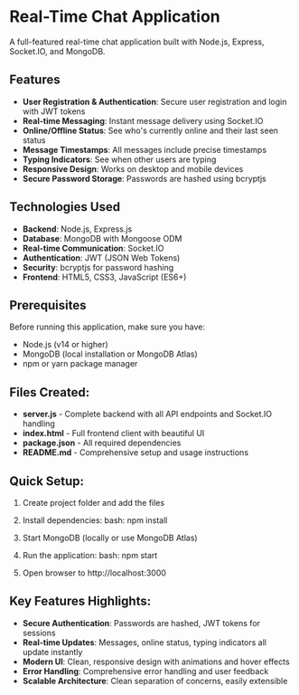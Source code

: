 # Real-Time Chat Application

A full-featured real-time chat application built with Node.js, Express, Socket.IO, and MongoDB.

## Features

- **User Registration & Authentication**: Secure user registration and login with JWT tokens
- **Real-time Messaging**: Instant message delivery using Socket.IO
- **Online/Offline Status**: See who's currently online and their last seen status
- **Message Timestamps**: All messages include precise timestamps
- **Typing Indicators**: See when other users are typing
- **Responsive Design**: Works on desktop and mobile devices
- **Secure Password Storage**: Passwords are hashed using bcryptjs

## Technologies Used

- **Backend**: Node.js, Express.js
- **Database**: MongoDB with Mongoose ODM
- **Real-time Communication**: Socket.IO
- **Authentication**: JWT (JSON Web Tokens)
- **Security**: bcryptjs for password hashing
- **Frontend**: HTML5, CSS3, JavaScript (ES6+)

## Prerequisites

Before running this application, make sure you have:

- Node.js (v14 or higher)
- MongoDB (local installation or MongoDB Atlas)
- npm or yarn package manager

## Files Created:

- **server.js** - Complete backend with all API endpoints and Socket.IO handling
- **index.html** - Full frontend client with beautiful UI
- **package.json** - All required dependencies
- **README.md** - Comprehensive setup and usage instructions

## Quick Setup:

1. Create project folder and add the files
2. Install dependencies:
         bash: npm install

3. Start MongoDB (locally or use MongoDB Atlas)
4. Run the application:
         bash: npm start

5. Open browser to http://localhost:3000

## Key Features Highlights:

- **Secure Authentication**: Passwords are hashed, JWT tokens for sessions
- **Real-time Updates**: Messages, online status, typing indicators all update instantly
- **Modern UI**: Clean, responsive design with animations and hover effects
- **Error Handling**: Comprehensive error handling and user feedback
- **Scalable Architecture**: Clean separation of concerns, easily extensible
